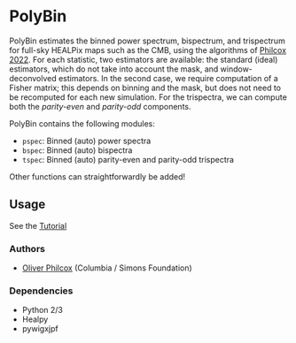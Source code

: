 # PolyBin
PolyBin estimates the binned power spectrum, bispectrum, and trispectrum for full-sky HEALPix maps such as the CMB, using the algorithms of [Philcox 2022](TODO). For each statistic, two estimators are available: the standard (ideal) estimators, which do not take into account the mask, and window-deconvolved estimators. In the second case, we require computation of a Fisher matrix; this depends on binning and the mask, but does not need to be recomputed for each new simulation. For the trispectra, we can compute both the *parity-even* and *parity-odd* components.

PolyBin contains the following modules:
- `pspec`: Binned (auto) power spectra
- `bspec`: Binned (auto) bispectra
- `tspec`: Binned (auto) parity-even and parity-odd trispectra

Other functions can straightforwardly be added!

## Usage
See the [Tutorial](Tutorial.ipynb)

### Authors
- [Oliver Philcox](mailto:ohep2@cantab.ac.uk) (Columbia / Simons Foundation)

### Dependencies
- Python 2/3
- Healpy
- pywigxjpf
